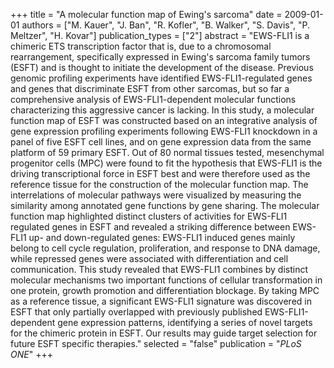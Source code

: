 +++
title = "A molecular function map of Ewing's sarcoma"
date = 2009-01-01
authors = ["M. Kauer", "J. Ban", "R. Kofler", "B. Walker", "S. Davis", "P. Meltzer", "H. Kovar"]
publication_types = ["2"]
abstract = "EWS-FLI1 is a chimeric ETS transcription factor that is, due to a chromosomal rearrangement, specifically expressed in Ewing's sarcoma family tumors (ESFT) and is thought to initiate the development of the disease. Previous genomic profiling experiments have identified EWS-FLI1-regulated genes and genes that discriminate ESFT from other sarcomas, but so far a comprehensive analysis of EWS-FLI1-dependent molecular functions characterizing this aggressive cancer is lacking. In this study, a molecular function map of ESFT was constructed based on an integrative analysis of gene expression profiling experiments following EWS-FLI1 knockdown in a panel of five ESFT cell lines, and on gene expression data from the same platform of 59 primary ESFT. Out of 80 normal tissues tested, mesenchymal progenitor cells (MPC) were found to fit the hypothesis that EWS-FLI1 is the driving transcriptional force in ESFT best and were therefore used as the reference tissue for the construction of the molecular function map. The interrelations of molecular pathways were visualized by measuring the similarity among annotated gene functions by gene sharing. The molecular function map highlighted distinct clusters of activities for EWS-FLI1 regulated genes in ESFT and revealed a striking difference between EWS-FLI1 up- and down-regulated genes: EWS-FLI1 induced genes mainly belong to cell cycle regulation, proliferation, and response to DNA damage, while repressed genes were associated with differentiation and cell communication. This study revealed that EWS-FLI1 combines by distinct molecular mechanisms two important functions of cellular transformation in one protein, growth promotion and differentiation blockage. By taking MPC as a reference tissue, a significant EWS-FLI1 signature was discovered in ESFT that only partially overlapped with previously published EWS-FLI1-dependent gene expression patterns, identifying a series of novel targets for the chimeric protein in ESFT. Our results may guide target selection for future ESFT specific therapies."
selected = "false"
publication = "*PLoS ONE*"
+++


